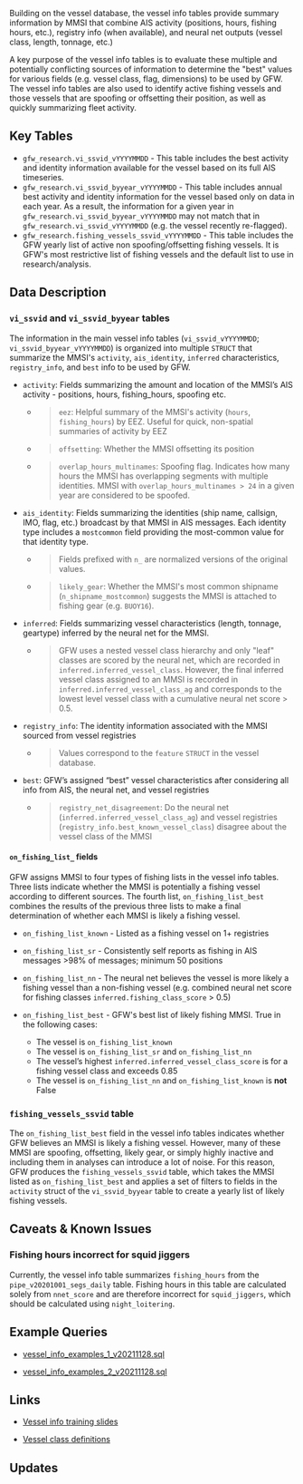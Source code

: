 Building on the vessel database, the vessel info tables provide summary information by MMSI that combine AIS activity (positions, hours, fishing hours, etc.), registry info (when available), and neural net outputs (vessel class, length, tonnage, etc.) 

A key purpose of the vessel info tables is to evaluate these multiple and potentially conflicting sources of information to determine the "best" values for various fields (e.g. vessel class, flag, dimensions) to be used by GFW. The vessel info tables are also used to identify active fishing vessels and those vessels that are spoofing or offsetting their position, as well as quickly summarizing fleet activity.

## Key Tables

+ `gfw_research.vi_ssvid_vYYYYMMDD` - This table includes the best activity and identity information available for the vessel based on its full AIS timeseries.
+ `gfw_research.vi_ssvid_byyear_vYYYYMMDD` - This table includes annual best activity and identity information for the vessel based only on data in each year. As a result, the information for a given year in `gfw_research.vi_ssvid_byyear_vYYYYMMDD` may not match that in `gfw_research.vi_ssvid_vYYYYMMDD` (e.g. the vessel recently re-flagged).  
+ `gfw_research.fishing_vessels_ssvid_vYYYYMMDD` - This table includes the GFW yearly list of active non spoofing/offsetting fishing vessels. It is GFW's most restrictive list of fishing vessels and the default list to use in research/analysis.

## Data Description

### `vi_ssvid` and `vi_ssvid_byyear` tables

The information in the main vessel info tables (`vi_ssvid_vYYYYMMDD`; `vi_ssvid_byyear_vYYYYMMDD`) is organized into multiple `STRUCT` that summarize the MMSI's `activity`, `ais_identity`, `inferred` characteristics, `registry_info`, and `best` info to be used by GFW.

+ `activity`: Fields summarizing the amount and location of the MMSI’s AIS activity - positions, hours, fishing_hours, spoofing etc.
  + > `eez`: Helpful summary of the MMSI's activity (`hours`, `fishing_hours`) by EEZ. Useful for quick, non-spatial summaries of activity by EEZ 
  + > `offsetting`: Whether the MMSI offsetting its position
  + > `overlap_hours_multinames`: Spoofing flag. Indicates how many hours the MMSI has overlapping segments with multiple identities. MMSI with `overlap_hours_multinames > 24` in a given year are considered to be spoofed.

+ `ais_identity`: Fields summarizing the identities (ship name, callsign, IMO, flag, etc.) broadcast by that MMSI in AIS messages. Each identity type includes a `mostcommon` field providing the most-common value for that identity type.
  + > Fields prefixed with `n_` are normalized versions of the original values. 
  + > `likely_gear`: Whether the MMSI's most common shipname (`n_shipname_mostcommon`) suggests the MMSI is attached to fishing gear (e.g. `BUOY16`).

+ `inferred`: Fields summarizing vessel characteristics (length, tonnage, geartype) inferred by the neural net for the MMSI. 
  + > GFW uses a nested vessel class hierarchy and only "leaf" classes are scored by the neural net, which are recorded in `inferred.inferred_vessel_class`. However, the final inferred vessel class assigned to an MMSI is recorded in `inferred.inferred_vessel_class_ag` and corresponds to the lowest level vessel class with a cumulative neural net score > 0.5.

+ `registry_info`: The identity information associated with the MMSI sourced from vessel registries
  + > Values correspond to the `feature` `STRUCT` in the vessel database.

+ `best`: GFW’s assigned “best” vessel characteristics after considering all info from AIS, the neural
net, and vessel registries
  + > `registry_net_disagreement`: Do the neural net (`inferred.inferred_vessel_class_ag`) and vessel registries (`registry_info.best_known_vessel_class`) disagree about the vessel class of the MMSI

#### `on_fishing_list_` fields

GFW assigns MMSI to four types of fishing lists in the vessel info tables. Three lists indicate whether the MMSI is potentially a fishing vessel according to different sources. The fourth list, `on_fishing_list_best` combines the results of the previous three lists to make a final determination of whether each MMSI is likely a fishing vessel.

+ `on_fishing_list_known` - Listed as a fishing vessel on 1+ registries

+ `on_fishing_list_sr` - Consistently self reports as fishing in AIS messages >98% of messages; minimum 50 positions

+ `on_fishing_list_nn` - The neural net believes the vessel is more likely a fishing vessel than a non-fishing vessel (e.g.
combined neural net score for fishing classes `inferred.fishing_class_score` > 0.5)

+ `on_fishing_list_best` - GFW's best list of likely fishing MMSI. True in the following cases:
  + The vessel is `on_fishing_list_known` 
  + The vessel is `on_fishing_list_sr` and `on_fishing_list_nn`
  + The vessel’s highest `inferred.inferred_vessel_class_score` is for a fishing vessel class and exceeds 0.85
  + The vessel is `on_fishing_list_nn` and `on_fishing_list_known` is **not** False

### `fishing_vessels_ssvid` table

The `on_fishing_list_best` field in the vessel info tables indicates whether GFW believes an MMSI is likely a fishing vessel. However, many of these MMSI are spoofing, offsetting, likely gear, or simply highly inactive and including them in analyses can introduce a lot of noise. For this reason, GFW produces the `fishing_vessels_ssvid` table, which takes the MMSI listed as `on_fishing_list_best` and applies a set of filters to fields in the `activity` struct of the `vi_ssvid_byyear` table to create a yearly list of likely fishing vessels. 

## Caveats & Known Issues

### Fishing hours incorrect for squid jiggers

Currently, the vessel info table summarizes `fishing_hours` from the `pipe_v20201001_segs_daily` table. Fishing hours in this table are calculated solely from `nnet_score` and are therefore incorrect for `squid_jiggers`, which should be calculated using `night_loitering`. 

## Example Queries

+ [vessel_info_examples_1_v20211128.sql](https://github.com/GlobalFishingWatch/bigquery-documentation-wf827/blob/master/queries/examples/current/vessel_info_examples_1_v20211128.sql)

+ [vessel_info_examples_2_v20211128.sql](https://github.com/GlobalFishingWatch/bigquery-documentation-wf827/blob/master/queries/examples/current/vessel_info_examples_2_v20211128.sql)

## Links

+ [Vessel info training slides](https://docs.google.com/presentation/d/1Eu3vVM2w2bhnbDYRgdNqV6fEMcC5AWX_5nnm6YRWqDw/edit?usp=sharing)

+ [Vessel class definitions](https://docs.google.com/document/d/1HCQbP_gU79CYjSL1qpSkS5q-W0Guw0W40q6rUL39GoQ/edit?usp=sharing)

## Updates